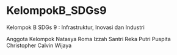 # KelompokB_SDGs9
Kelompok B
SDGs 9 : Infrastruktur, Inovasi dan Industri

Anggota Kelompok
Natasya Roma Izzah Santri
Reka Putri Puspita
Christopher Calvin Wijaya
